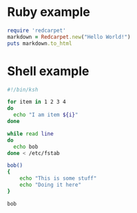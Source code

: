 # Ruby example
```ruby
require 'redcarpet'
markdown = Redcarpet.new("Hello World!")
puts markdown.to_html
```

# Shell example
```sh
#!/bin/ksh

for item in 1 2 3 4 
do
  echo "I am item ${i}"
done

while read line
do
  echo bob
done < /etc/fstab

bob()
{
	echo "This is some stuff"
	echo "Doing it here"
}

bob
```

